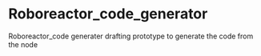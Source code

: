 # Roboreactor_code_generator
Roboreactor_code generater drafting prototype to generate the code from the node 
